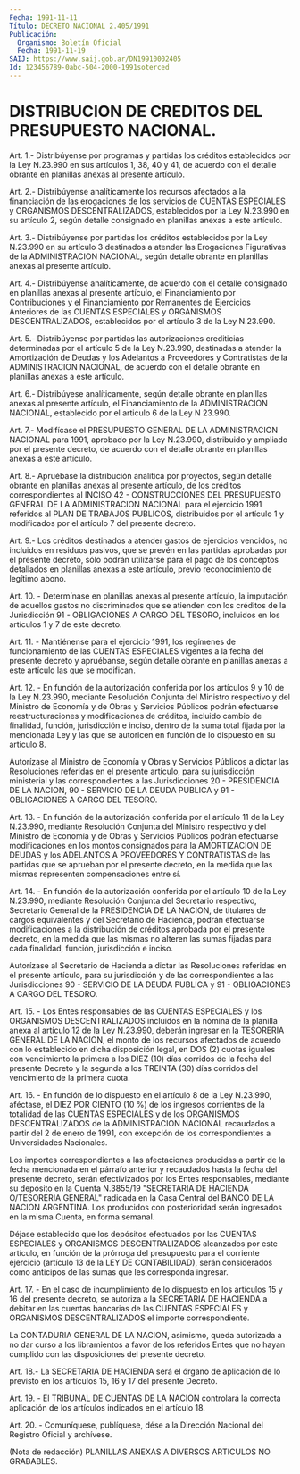 ```yaml
---
Fecha: 1991-11-11
Título: DECRETO NACIONAL 2.405/1991
Publicación:
  Organismo: Boletín Oficial
  Fecha: 1991-11-19
SAIJ: https://www.saij.gob.ar/DN19910002405
Id: 123456789-0abc-504-2000-1991soterced
---
```

# DISTRIBUCION DE CREDITOS DEL PRESUPUESTO NACIONAL.

<a id="1"></a>
Art.  1.-  Distribúyense por programas y partidas los créditos establecidos por  la  Ley N.23.990 en sus artículos 1, 38, 40 y 41, de acuerdo con el detalle  obrante  en planillas anexas al presente artículo.

<a id="2"></a>
Art. 2.- Distribúyense analíticamente los recursos afectados a la financiación  de  las  erogaciones  de  los servicios de CUENTAS ESPECIALES y ORGANISMOS DESCENTRALIZADOS, establecidos  por  la Ley N.23.990  en  su  artículo 2, según detalle consignado en planillas anexas a este artículo.

<a id="3"></a>
Art.  3.- Distribúyense por partidas los créditos establecidos por la Ley N.23.990  en  su  artículo  3  destinados  a atender las Erogaciones  Figurativas  de  la  ADMINISTRACION  NACIONAL,   según detalle    obrante   en  planillas  anexas  al  presente  artículo.

<a id="4"></a>
Art.  4.-  Distribúyense  analíticamente,  de  acuerdo  con el detalle  consignado  en  planillas  anexas al presente artículo, el Financiamiento  por  Contribuciones  y  el    Financiamiento    por Remanentes  de  Ejercicios  Anteriores  de las CUENTAS ESPECIALES y ORGANISMOS DESCENTRALIZADOS, establecidos  por  el artículo 3 de la Ley N.23.990.

<a id="5"></a>
Art.  5.-  Distribúyense  por  partidas  las  autorizaciones crediticias  determinadas  por  el  artículo  5 de la Ley N.23.990, destinadas a atender la Amortización de Deudas  y  los  Adelantos a Proveedores  y  Contratistas  de  la  ADMINISTRACION  NACIONAL,  de acuerdo   con  el  detalle  obrante  en  planillas  anexas  a  este artículo.

<a id="6"></a>
Art. 6.- Distribúyese analíticamente, según detalle obrante en planillas  anexas  al  presente  artículo,  el Financiamiento de la ADMINISTRACION NACIONAL, establecido por el articulo  6 de la Ley N 23.990.

<a id="7"></a>
Art. 7.- Modifícase el PRESUPUESTO GENERAL DE LA ADMINISTRACION NACIONAL  para  1991,  aprobado  por la Ley N.23.990, distribuido y ampliado  por  el  presente decreto,  de  acuerdo  con  el  detalle obrante en planillas anexas a este artículo.

<a id="8"></a>
Art.  8.-  Apruébase  la distribución analítica por proyectos, según detalle obrante en planillas  anexas al presente artículo, de los créditos correspondientes al INCISO  42  -  CONSTRUCCIONES  DEL PRESUPUESTO    GENERAL   DE  LA  ADMINISTRACION  NACIONAL  para  el ejercicio 1991 referidos al PLAN DE TRABAJOS PUBLICOS, distribuidos por el artículo  1 y modificados por el artículo 7 del presente decreto.

<a id="9"></a>
Art. 9.- Los créditos destinados a atender gastos de ejercicios vencidos,  no  incluidos  en residuos pasivos, que se prevén en las partidas aprobadas por el presente  decreto, sólo podrán utilizarse para  el pago de los conceptos detallados  en  planillas  anexas  a este artículo, previo reconocimiento de legítimo abono.

<a id="10"></a>
Art.  10.  -  Determínase  en  planillas  anexas  al  presente artículo, la imputación de aquellos gastos no discriminados  que se atienden  con  los créditos de la Jurisdicción 91 - OBLIGACIONES  A CARGO DEL TESORO,  incluidos  en  los  artículos  1  y  7  de  este decreto.

<a id="11"></a>
Art. 11. - Mantiénense para el ejercicio 1991, los regímenes de funcionamiento  de  las  CUENTAS ESPECIALES vigentes a la fecha del presente decreto y apruébanse,  según  detalle obrante en planillas anexas a este artículo las que se modifican.

<a id="12"></a>
Art.  12.  -  En  función de la autorización conferida por los artículos 9 y 10 de la Ley  N.23.990,  mediante Resolución Conjunta del Ministro respectivo y del Ministro de  Economía  y  de  Obras y Servicios    Públicos    podrán   efectuarse  reestructuraciones  y modificaciones de créditos, incluido  cambio de finalidad, función, jurisdicción  e  inciso,  dentro de la suma  total  fijada  por  la mencionada Ley y las que se  autoricen  en  función de lo dispuesto en su articulo 8.

Autorízase al Ministro de Economía y Obras y  Servicios Públicos a dictar las Resoluciones referidas en el presente  artículo, para su jurisdicción ministerial y las correspondientes a las Jurisdicciones 20 - PRESIDENCIA DE LA NACION, 90 -  SERVICIO  DE LA DEUDA PUBLICA y 91 - OBLIGACIONES A CARGO DEL TESORO.

<a id="13"></a>
Art.  13.  -  En  función  de la autorización conferida por el artículo 11 de la Ley N.23.990, mediante  Resolución  Conjunta  del Ministro  respectivo  y  del  Ministro  de  Economía  y  de Obras y Servicios  Públicos podrán efectuarse modificaciones en los  montos consignados  para  la  AMORTIZACION  DE  DEUDAS  y  los ADELANTOS A PROVEEDORES Y CONTRATISTAS de las partidas que se aprueban  por  el presente    decreto,  en  la  medida  que  las  mismas  representen compensaciones entre sí.

<a id="14"></a>
Art.  14.  -  En  función  de la autorización conferida por el artículo 10 de la Ley N.23.990, mediante  Resolución  Conjunta  del Secretario  respectivo,  Secretario General de la PRESIDENCIA DE LA NACION, de titulares de cargos  equivalentes  y  del  Secretario de Hacienda,  podrán  efectuarse  modificaciones a la distribución  de créditos aprobada por el presente  decreto,  en  la  medida que las mismas  no alteren las sumas fijadas para cada finalidad,  función, jurisdicción e inciso.

Autorízase  al  Secretario  de  Hacienda a dictar las Resoluciones referidas en el presente artículo,  para  su  jurisdicción y de las correspondientes  a las Jurisdicciones 90 - SERVICIO  DE  LA  DEUDA PUBLICA y 91 - OBLIGACIONES A CARGO DEL TESORO.

<a id="15"></a>
Art.  15. - Los Entes responsables de las CUENTAS ESPECIALES y los ORGANISMOS  DESCENTRALIZADOS  incluidos  en  la  nómina  de  la planilla  anexa al artículo 12 de la Ley N.23.990, deberán ingresar en la TESORERIA  GENERAL  DE  LA  NACION,  el monto de los recursos afectados  de  acuerdo  con  lo  establecido  en dicha  disposición legal, en DOS (2) cuotas iguales con vencimiento  la  primera a los DIEZ  (10)  días  corridos  de la fecha del presente Decreto  y  la segunda a los TREINTA (30) días  corridos  del  vencimiento  de  la primera cuota.

<a id="16"></a>
Art.  16.  - En función de lo dispuesto en el artículo 8 de la Ley N.23.990, aféctase,  el  DIEZ POR CIENTO (10 %) de los ingresos corrientes de la totalidad de  las  CUENTAS  ESPECIALES  y  de  los ORGANISMOS    DESCENTRALIZADOS    de   la  ADMINISTRACION  NACIONAL recaudados a partir del 2 de enero de 1991,  con  excepción  de los correspondientes a Universidades Nacionales.

Los  importes  correspondientes  a  las  afectaciones producidas a partir de la fecha mencionada en el párrafo  anterior  y recaudados hasta  la fecha del presente decreto, serán efectivizados  por  los Entes responsables,  mediante  su  depósito  en la Cuenta N.3855/19 "SECRETARIA DE HACIENDA O/TESORERIA GENERAL" radicada  en  la  Casa Central  del  BANCO  DE  LA  NACION  ARGENTINA.  Los producidos con posterioridad  serán  ingresados  en  la  misma  Cuenta,  en  forma semanal.

Déjase  establecido que los depósitos efectuados por  las  CUENTAS ESPECIALES   y  ORGANISMOS  DESCENTRALIZADOS  alcanzados  por  este artículo, en  función  de  la  prórroga  del  presupuesto  para  el corriente  ejercicio (artículo 13 de la LEY DE CONTABILIDAD), serán considerados  como  anticipos  de  las  sumas  que  les corresponda ingresar.

<a id="17"></a>
Art. 17. - En el caso de incumplimiento de lo dispuesto en los artículos   15  y  16  del  presente  decreto,  se  autoriza  a  la SECRETARIA DE  HACIENDA  a  debitar en las cuentas bancarias de las CUENTAS  ESPECIALES  y  ORGANISMOS    DESCENTRALIZADOS  el  importe correspondiente.

La CONTADURIA GENERAL DE LA NACION, asimismo,  queda  autorizada a no dar curso a los libramientos a favor de los referidos  Entes que no  hayan  cumplido  con  las  disposiciones  del presente decreto.

<a id="18"></a>
Art.  18.-  La  SECRETARIA  DE  HACIENDA  será  el  órgano  de aplicación  de  lo  previsto  en  los  artículos  15,  16  y 17 del presente Decreto.

<a id="19"></a>
Art.  19.  - El TRIBUNAL DE CUENTAS DE LA NACION controlará la correcta aplicación  de  los artículos indicados en el artículo 18.

<a id="20"></a>
Art.  20.  -  Comuníquese,  publíquese,  dése  a  la Dirección Nacional del Registro Oficial y archívese.

<a id="1"></a>
(Nota  de  redacción) PLANILLAS ANEXAS A DIVERSOS ARTICULOS NO GRABABLES.